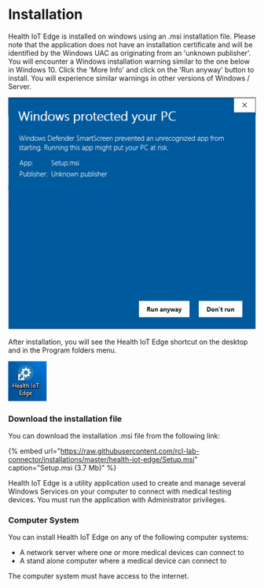 # Installation

Health IoT Edge is installed on windows using an .msi installation file. Please note that the application does not have an installation certificate and will be identified by the Windows UAC as originating from an 'unknown publisher'. You will encounter a Windows installation warning similar to the one below in Windows 10. Click the 'More Info' and click on the 'Run anyway' button to install. You will experience similar warnings in other versions of Windows / Server.

![](../.gitbook/assets/unknown_publisher.PNG)



After installation, you will see the Health IoT Edge shortcut on the desktop and in the Program folders menu.

![](../.gitbook/assets/health_iot_edge_icon.PNG)

### **Download the installation file**

You can download the installation .msi file from the following link:

{% embed url="https://raw.githubusercontent.com/rcl-lab-connector/installations/master/health-iot-edge/Setup.msi" caption="Setup.msi \(3.7 Mb\)" %}

Health IoT Edge is a utility application used to create and manage several Windows Services on your computer to connect with medical testing devices. You must run the application with Administrator privileges.

### Computer System

You can install Health IoT Edge on any of the following computer systems:

* A network server where one or more medical devices can connect to 
* A stand alone computer where a medical device can connect to

The computer system must have access to the internet.

